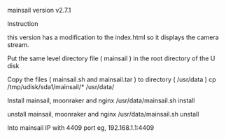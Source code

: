 mainsail version v2.7.1

Instruction

this version has a modification to the index.html so it displays the camera stream.


Put the same level directory file ( mainsail ) in the root directory of the U disk

Copy the files ( mainsail.sh and mainsail.tar ) to directory ( /usr/data )
cp /tmp/udisk/sda1/mainsail/* /usr/data/

Install mainsail, moonraker and nginx
/usr/data/mainsail.sh install

unstall mainsail, moonraker and nginx
/usr/data/mainsail.sh unstall

Into mainsail
IP with 4409 port
eg, 192.168.1.1:4409

